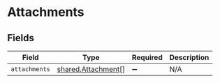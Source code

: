 # Attachments


## Fields

| Field                                                           | Type                                                            | Required                                                        | Description                                                     |
| --------------------------------------------------------------- | --------------------------------------------------------------- | --------------------------------------------------------------- | --------------------------------------------------------------- |
| `attachments`                                                   | [shared.Attachment](../../../sdk/models/shared/attachment.md)[] | :heavy_minus_sign:                                              | N/A                                                             |